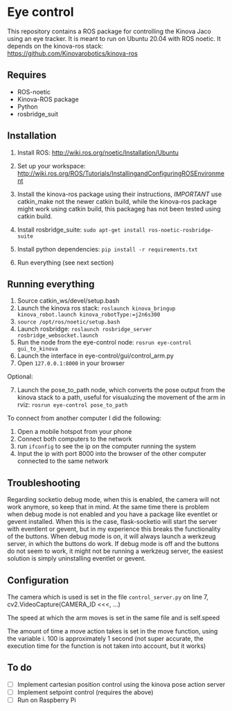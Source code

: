 # Eye control

This repository contains a ROS package for controlling the Kinova Jaco using 
an eye tracker. 
It is meant to run on Ubuntu 20.04 with ROS noetic.
It depends on the kinova-ros stack: https://github.com/Kinovarobotics/kinova-ros

## Requires

- ROS-noetic
- Kinova-ROS package
- Python
- rosbridge_suit

## Installation

1. Install ROS: http://wiki.ros.org/noetic/Installation/Ubuntu

2. Set up your workspace: http://wiki.ros.org/ROS/Tutorials/InstallingandConfiguringROSEnvironment

3. Install the kinova-ros package using their instructions, *IMPORTANT* use
catkin_make not the newer catkin build, while the kinova-ros package might work
using catkin build, this packageg has not been tested using catkin build.

4. Install rosbridge_suite: `sudo apt-get install ros-noetic-rosbridge-suite`

5. Install python dependencies: `pip install -r requirements.txt`

6. Run everything (see next section)

## Running everything

1. Source catkin_ws/devel/setup.bash
2. Launch the kinova ros stack: `roslaunch kinova_bringup kinova_robot.launch kinova_robotType:=j2n6s300`
3. `source /opt/ros/noetic/setup.bash`
4. Launch rosbridge: `roslaunch rosbridge_server rosbridge_websocket.launch`
5. Run the node from the eye-control node: `rosrun eye-control gui_to_kinova`
6. Launch the interface in eye-control/gui/control_arm.py
7. Open `127.0.0.1:8000` in your browser

Optional:

7. Launch the pose_to_path node, which converts the pose output from the kinova
stack to a path, useful for visualuzing the movement of the arm in rviz:
`rosrun eye-control pose_to_path`

To connect from another computer I did the following:
1. Open a mobile hotspot from your phone
2. Connect both computers to the network
3. run `ifconfig` to see the ip on the computer running the system
4. Input the ip with port 8000 into the browser of the other computer connected
to the same network

## Troubleshooting

Regarding socketio debug mode, when this is enabled, the camera will not work
anymore, so keep that in mind. At the same time there is problem when debug 
mode is not enabled and you have a package like eventlet or gevent installed.
When this is the case, flask-socketio will start the server with eventlent or 
gevent, but in my experience this breaks the functionality of the buttons.
When debug mode is on, it will always launch a werkzeug server, in which the
buttons do work. If debug mode is off and the buttons do not seem to work, 
it might not be running a werkzeug server, the easiest solution is simply
uninstalling eventlet or gevent.

## Configuration

The camera which is used is set in the file `control_server.py` on line 7, cv2.VideoCapture(CAMERA_ID <<<, ...)

The speed at which the arm moves is set in the same file and is self.speed

The amount of time a move action takes is set in the move function, using the 
variable i. 100 is approximately 1 second (not super accurate, the execution
time for the function is not taken into account, but it works)

## To do

- [ ] Implement cartesian position control using the kinova pose action server
- [ ] Implement setpoint control (requires the above)
- [ ] Run on Raspberry Pi
